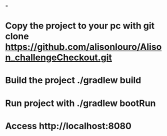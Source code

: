 =
# Copy the project to your pc with git clone https://github.com/alisonlouro/Alison_challengeCheckout.git

# Build the project ./gradlew build

# Run project with ./gradlew bootRun

# Access http://localhost:8080
